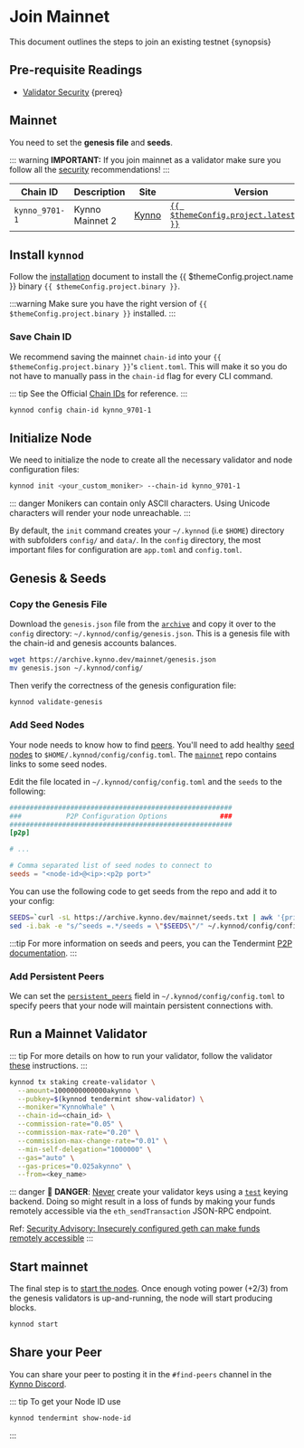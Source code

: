 <!--
order: 3
-->

# Join Mainnet

This document outlines the steps to join an existing testnet {synopsis}

## Pre-requisite Readings

- [Validator Security](./security/security.md) {prereq}

## Mainnet

You need to set the **genesis file** and **seeds**. 

::: warning
**IMPORTANT:** If you join mainnet as a validator make sure you follow all the [security](./security/security.md) recommendations!
:::

| Chain ID       | Description     | Site                                                               | Version                                                      | Status  |
| -------------- | --------------- | ------------------------------------------------------------------ | ------------------------------------------------------------ | ------- |
| `kynno_9701-1` | Kynno Mainnet 2 | [Kynno](https://github.com/kynnoenterprise/core) | [`{{ $themeConfig.project.latest_version }}`](https://github.com/kynnoenterprise/core/releases) | `Live`  |

## Install `kynnod`

Follow the [installation](./quickstart/installation.md) document to install the {{ $themeConfig.project.name }} binary `{{ $themeConfig.project.binary }}`.

:::warning
Make sure you have the right version of `{{ $themeConfig.project.binary }}` installed.
:::

### Save Chain ID

We recommend saving the mainnet `chain-id` into your `{{ $themeConfig.project.binary }}`'s `client.toml`. This will make it so you do not have to manually pass in the `chain-id` flag for every CLI command.

::: tip
See the Official [Chain IDs](./../users/technical_concepts/chain_id.md#official-chain-ids) for reference.
:::

```bash
kynnod config chain-id kynno_9701-1
```

## Initialize Node

We need to initialize the node to create all the necessary validator and node configuration files:

```bash
kynnod init <your_custom_moniker> --chain-id kynno_9701-1
```

::: danger
Monikers can contain only ASCII characters. Using Unicode characters will render your node unreachable.
:::

By default, the `init` command creates your `~/.kynnod` (i.e `$HOME`) directory with subfolders `config/` and `data/`.
In the `config` directory, the most important files for configuration are `app.toml` and `config.toml`.

## Genesis & Seeds

### Copy the Genesis File

Download the `genesis.json` file from the [`archive`](https://archive.kynno.dev/mainnet/genesis.json) and copy it over to the `config` directory: `~/.kynnod/config/genesis.json`. This is a genesis file with the chain-id and genesis accounts balances.

```bash
wget https://archive.kynno.dev/mainnet/genesis.json
mv genesis.json ~/.kynnod/config/
```

Then verify the correctness of the genesis configuration file:

```bash
kynnod validate-genesis
```

### Add Seed Nodes

Your node needs to know how to find [peers](https://docs.tendermint.com/master/tendermint-core/using-tendermint.html#peers). You'll need to add healthy [seed nodes](https://docs.tendermint.com/master/tendermint-core/using-tendermint.html#seed) to `$HOME/.kynnod/config/config.toml`. The [`mainnet`](https://github.com/kynnoenterprise/mainnet) repo contains links to some seed nodes.

Edit the file located in `~/.kynnod/config/config.toml` and the `seeds` to the following:

```toml
#######################################################
###           P2P Configuration Options             ###
#######################################################
[p2p]

# ...

# Comma separated list of seed nodes to connect to
seeds = "<node-id>@<ip>:<p2p port>"
```

You can use the following code to get seeds from the repo and add it to your config:

```bash
SEEDS=`curl -sL https://archive.kynno.dev/mainnet/seeds.txt | awk '{print $1}' | paste -s -d, -`
sed -i.bak -e "s/^seeds =.*/seeds = \"$SEEDS\"/" ~/.kynnod/config/config.toml
```

:::tip
For more information on seeds and peers, you can the Tendermint [P2P documentation](https://docs.tendermint.com/master/spec/p2p/peer.html).
:::

### Add Persistent Peers

We can set the [`persistent_peers`](https://docs.tendermint.com/master/tendermint-core/using-tendermint.html#persistent-peer) field in `~/.kynnod/config/config.toml` to specify peers that your node will maintain persistent connections with.

## Run a Mainnet Validator

::: tip
For more details on how to run your validator, follow the validator [these](./setup/run_validator.md) instructions.
:::

```bash
kynnod tx staking create-validator \
  --amount=1000000000000akynno \
  --pubkey=$(kynnod tendermint show-validator) \
  --moniker="KynnoWhale" \
  --chain-id=<chain_id> \
  --commission-rate="0.05" \
  --commission-max-rate="0.20" \
  --commission-max-change-rate="0.01" \
  --min-self-delegation="1000000" \
  --gas="auto" \
  --gas-prices="0.025akynno" \
  --from=<key_name>
```

::: danger
🚨 **DANGER**: <u>Never</u> create your validator keys using a [`test`](./../users/keys/keyring.md#testing) keying backend. Doing so might result in a loss of funds by making your funds remotely accessible via the `eth_sendTransaction` JSON-RPC endpoint.

Ref: [Security Advisory: Insecurely configured geth can make funds remotely accessible](https://blog.ethereum.org/2015/08/29/security-alert-insecurely-configured-geth-can-make-funds-remotely-accessible/)
:::

## Start mainnet

The final step is to [start the nodes](./quickstart/run_node.md#start-node). Once enough voting power (+2/3) from the genesis validators is up-and-running, the node will start producing blocks.

```bash
kynnod start
```

## Share your Peer

You can share your peer to posting it in the `#find-peers` channel in the [Kynno Discord](https://discord.gg/GHqedSrA).

::: tip
To get your Node ID use

```bash
kynnod tendermint show-node-id
```

:::
